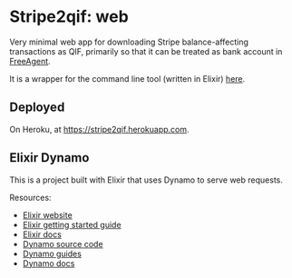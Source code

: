 # Stripe2qif: web

Very minimal web app for downloading Stripe balance-affecting transactions as QIF, primarily so that it can be treated as bank account in [FreeAgent](http://freagent.com).

It is a wrapper for the command line tool (written in Elixir) [here](https://github.com/paulanthonywilson/stripe2qif).

## Deployed

On Heroku, at https://stripe2qif.herokuapp.com.


## Elixir Dynamo



This is a project built with Elixir that uses Dynamo to serve web requests.

Resources:

* [Elixir website](http://elixir-lang.org/)
* [Elixir getting started guide](http://elixir-lang.org/getting_started/1.html)
* [Elixir docs](http://elixir-lang.org/docs)
* [Dynamo source code](https://github.com/elixir-lang/dynamo)
* [Dynamo guides](https://github.com/elixir-lang/dynamo#learn-more)
* [Dynamo docs](http://elixir-lang.org/docs/dynamo)
